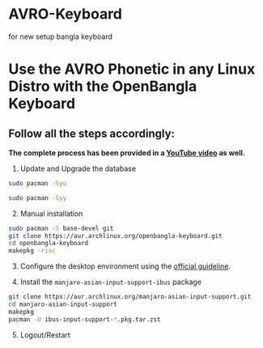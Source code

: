 # AVRO-Keyboard
for new
setup bangla keyboard
# Use the AVRO Phonetic in any Linux Distro with the OpenBangla Keyboard

## Follow all the steps accordingly:

**The complete process has been provided in a [YouTube video](https://youtu.be/C8vnR1AY6sA) as well.**

1. Update and Upgrade the database

```bash
sudo pacman -Syu
```

```bash
sudo pacman -Syy
```

2. Manual installation

```bash
sudo pacman -S base-devel git
git clone https://aur.archlinux.org/openbangla-keyboard.git
cd openbangla-keyboard
makepkg -risc
```

3. Configure the desktop environment using the [official guideline](https://github.com/OpenBangla/OpenBangla-Keyboard/wiki/Configuring-Environment).

4. Install the `manjaro-asian-input-support-ibus` package

```bash
git clone https://aur.archlinux.org/manjaro-asian-input-support.git
cd manjaro-asian-input-support
makepkg
pacman -U ibus-input-support-*.pkg.tar.zst
```

5. Logout/Restart
